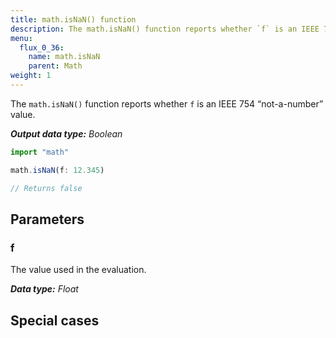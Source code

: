 ```yaml
---
title: math.isNaN() function
description: The math.isNaN() function reports whether `f` is an IEEE 754 “not-a-number” value.
menu:
  flux_0_36:
    name: math.isNaN
    parent: Math
weight: 1
---
```


The `math.isNaN()` function reports whether `f` is an IEEE 754 “not-a-number” value.

_**Output data type:** Boolean_

```js
import "math"

math.isNaN(f: 12.345)

// Returns false
```

## Parameters

### f
The value used in the evaluation.

_**Data type:** Float_

## Special cases
```js

```

